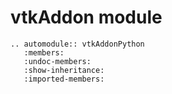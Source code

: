 # vtkAddon module

```{eval-rst}
.. automodule:: vtkAddonPython
   :members:
   :undoc-members:
   :show-inheritance:
   :imported-members:
```
